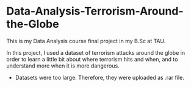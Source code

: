 # Data-Analysis-Terrorism-Around-the-Globe

This is my Data Analysis course final project in my B.Sc at TAU.

In this project, I used a dataset of terrorism attacks around the globe in order to learn a little bit about where terrorism hits and when, and to understand more when it is more dangerous.

* Datasets were too large. Therefore, they were uploaded as .rar file.
